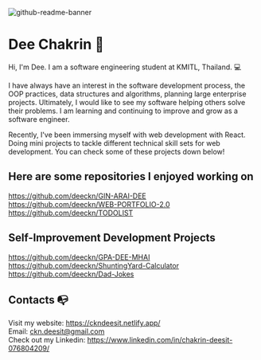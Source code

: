 ![github-readme-banner](https://user-images.githubusercontent.com/40157947/147074519-db79c539-1e0b-4bc5-b30b-320af2129b8f.png)

# Dee Chakrin 👋
Hi, I'm Dee. I am a software engineering student at KMITL, Thailand. 💻

I have always have an interest in the software development process, the OOP practices, data structures and algorithms, planning large enterprise projects. Ultimately, I would like to see my software helping others solve their problems. I am learning and continuing to improve and grow as a software engineer.

Recently, I've been immersing myself with web development with React. Doing mini projects to tackle different technical skill sets for web development. You can check some of these projects down below!

## Here are some repositories I enjoyed working on
https://github.com/deeckn/GIN-ARAI-DEE \
https://github.com/deeckn/WEB-PORTFOLIO-2.0 \
https://github.com/deeckn/TODOLIST

## Self-Improvement Development Projects
https://github.com/deeckn/GPA-DEE-MHAI \
https://github.com/deeckn/ShuntingYard-Calculator \
https://github.com/deeckn/Dad-Jokes

## Contacts 📭
Visit my website: https://ckndeesit.netlify.app/ \
Email: ckn.deesit@gmail.com\
Check out my Linkedin: https://www.linkedin.com/in/chakrin-deesit-076804209/
